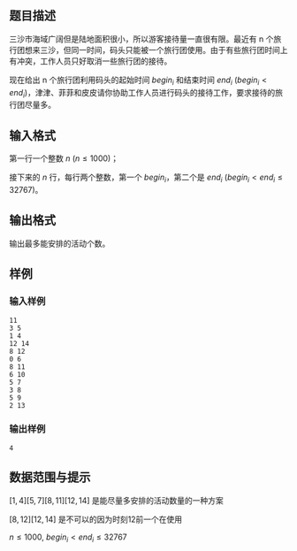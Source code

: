 
## 题目描述
三沙市海域广阔但是陆地面积很小，所以游客接待量一直很有限。最近有 n 个旅行团想来三沙，但同一时间，码头只能被一个旅行团使用。由于有些旅行团时间上有冲突，工作人员只好取消一些旅行团的接待。

现在给出 n 个旅行团利用码头的起始时间 $begin_i$ 和结束时间 $end_i$ ($begin_i < end_i$)，津津、菲菲和皮皮请你协助工作人员进行码头的接待工作，要求接待的旅行团尽量多。

## 输入格式
第一行一个整数 $n$ ($n \leq 1000$)；

接下来的 $n$ 行，每行两个整数，第一个 $begin_i$，第二个是 $end_i$ ($begin_i < end_i \leq 32767$)。

## 输出格式
输出最多能安排的活动个数。

## 样例
### 输入样例
```
11
3 5
1 4
12 14
8 12
0 6
8 11
6 10
5 7
3 8
5 9
2 13
```

### 输出样例
```
4
```

## 数据范围与提示
$[1,4][5,7][8,11][12,14]$ 是能尽量多安排的活动数量的一种方案

$[8,12][12,14]$ 是不可以的因为时刻12前一个在使用

$n \leq 1000$, $begin_i < end_i \leq 32767$

~~~~